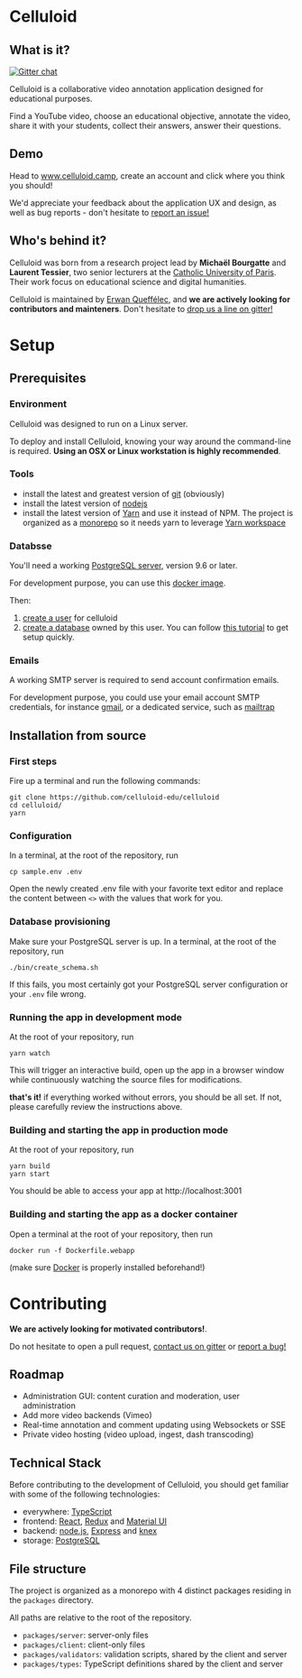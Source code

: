 # Celluloid
## What is it?

[![Gitter chat](https://badges.gitter.im/celluloid-camp.png)](https://gitter.im/celluloid-camp)

Celluloid is a collaborative video annotation application designed for educational purposes.

Find a YouTube video, choose an educational objective, annotate the video, share it with your students, 
collect their answers, answer their questions.  

## Demo

Head to www.celluloid.camp, create an account and click where you think you should!

We'd appreciate your feedback about the application UX and design, as well as bug reports - don't hesitate to [report an issue!](https://github.com/celluloid-camp/celluloid/issues)

## Who's behind it?

Celluloid was born from a research project lead by **Michaël Bourgatte** and **Laurent Tessier**, 
two senior lecturers at the [Catholic University of Paris](https://en.icp.fr/english-version/). 
Their work focus on educational science and digital humanities.

Celluloid is maintained by [Erwan Queffélec](https://github.com/3rwww1), and **we are actively looking for contributors and mainteners**. 
Don't hesitate to [drop us a line on gitter!](https://gitter.im/celluloid-camp)

# Setup

## Prerequisites

### Environment

Celluloid was designed to run on a Linux server.

To deploy and install Celluloid, knowing your way around the command-line is required. **Using an OSX or Linux workstation is highly recommended**. 

### Tools 

- install the latest and greatest version of [git](https://git-scm.com/) (obviously)
- install the latest version of [nodejs](https://nodejs.org/en/)
- install the latest version of [Yarn](https://yarnpkg.com/en/) and use it instead of NPM. The project is organized as a [monorepo](https://blog.scottlogic.com/2018/02/23/javascript-monorepos.html) so it needs yarn to leverage [Yarn workspace](https://yarnpkg.com/blog/2017/08/02/introducing-workspaces/)

### Databsse

You'll need a working [PostgreSQL server](https://www.postgresql.org/docs/current/static/tutorial-install.html), version 9.6 or later.

For development purpose, you can use this [docker image](https://hub.docker.com/_/postgres/). 

Then: 

1. [create a user](https://www.postgresql.org/docs/current/static/app-createuser.html) for celluloid
2. [create a database](https://www.postgresql.org/docs/current/static/manage-ag-createdb.html) owned by this user. You can follow [this tutorial](https://medium.com/coding-blocks/creating-user-database-and-adding-access-on-postgresql-8bfcd2f4a91e) to get setup quickly.

### Emails

A working SMTP server is required to send account confirmation emails. 

For development purpose, you could use your email account SMTP credentials, for instance [gmail](https://support.google.com/a/answer/176600?hl=en), or a dedicated service, such as [mailtrap](https://mailtrap.io/register/signup)

## Installation from source

### First steps

Fire up a terminal and run the following commands:

    git clone https://github.com/celluloid-edu/celluloid
    cd celluloid/
    yarn

### Configuration

In a terminal, at the root of the repository, run

    cp sample.env .env

Open the newly created .env file with your favorite text editor and replace the content between `<>` with the values that work for you.

### Database provisioning

Make sure your PostgreSQL server is up. In a terminal, at the root of the repository, run

    ./bin/create_schema.sh
    
If this fails, you most certainly got your PostgreSQL server configuration or your `.env` file wrong.

### Running the app in development mode

At the root of your repository, run

    yarn watch

This will trigger an interactive build, open up the app in a browser window while continuously watching the source files for modifications.

**that's it!** if everything worked without errors, you should be all set. If not, please carefully review the instructions above.

### Building and starting the app in production mode

At the root of your repository, run

    yarn build
    yarn start
    
You should be able to access your app at http://localhost:3001

### Building and starting the app as a docker container

Open a terminal at the root of your repository, then run

    docker run -f Dockerfile.webapp

(make sure [Docker](https://www.docker.com/get-started) is properly installed beforehand!)

# Contributing

**We are actively looking for motivated contributors!**.

Do not hesitate to open a pull request, [contact us on gitter](https://gitter.im) or [report a bug!](https://github.com/celluloid-camp/celluloid/issues)

## Roadmap

- Administration GUI: content curation and moderation, user administration
- Add more video backends (Vimeo)
- Real-time annotation and comment updating using Websockets or SSE
- Private video hosting (video upload, ingest, dash transcoding)

## Technical Stack

Before contributing to the development of Celluloid, you should get familiar with some of the following technologies:

- everywhere: [TypeScript](https://www.typescriptlang.org/)
- frontend: [React](https://reactjs.org/), [Redux](https://redux.js.org/) and [Material UI](https://material-ui.com/)
- backend: [node.js](https://nodejs.org/en/), [Express](https://expressjs.com/) and [knex](https://knexjs.org/)
- storage: [PostgreSQL](https://www.postgresql.org/)

## File structure

The project is organized as a monorepo with 4 distinct packages residing in the `packages` directory. 

All paths are relative to the root of the repository.

* `packages/server`: server-only files
* `packages/client`: client-only files
* `packages/validators`: validation scripts, shared by the client and server
* `packages/types`: TypeScript definitions shared by the client and server

